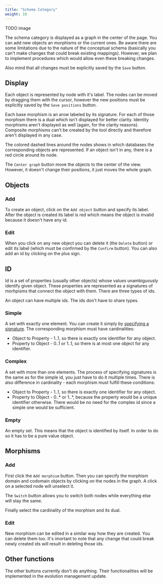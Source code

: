 ```yaml
---
title: "Schema Category"
weight: 10
---
```


TODO image

The schema category is displayed as a graph in the center of the page. You can add new objects an morphisms or the current ones. Be aware there are some limitations due to the nature of the conceptual schema (basically you can't make changes that could break existing mappings). However, we plan to implement procedures which would allow even these breaking changes.

Also mind that all changes must be explicitly saved by the `Save` button.

## Display

Each object is represented by node with it's label. The nodes can be moved by dragging them with the cursor, however the new positions must be explicitly saved by the `Save positions` button.

Each base morphism is an arow labeled by its signature. For each of those morphism there is a dual which isn't displayed for better clarity. Identity morphisms aren't displayed as well (again, for the clarity reasons). Composite morphisms can't be created by the tool directly and therefore aren't displayed in any case.

The colored dashed lines around the nodes shows in which databases the corresponding objects are represented. If an object isn't in any, there is a red circle around its node.

The `Center graph` button move the objects to the center of the view. However, it doesn't change their positions, it just moves the whole graph.

## Objects

### Add

To create an object, click on the `Add object` button and specify its label. After the object is created its label is red which means the object is invalid because it doesn't have any id.

### Edit

When you click on any new object you can delete it (the `Delete` button) or edit its label (which must be confirmed by the `Confirm` button). You can also add an id by clicking on the plus sign.

## ID

Id is a set of properties (usually other objects) whose values unambiguously identify given object. These properties are represented as a signatures of morhpisms that connect the object with them. There are three types of ids.

An object can have multiple ids. The ids don't have to share types.

### Simple

A set with exactly one element. You can create it simply by [specifying a signature](createSignature.md). The corresponding morphism must have cardinalities:
- Object to Property - 1..1, so there is exactly one identifier for any object.
- Property to Object - 0..1 or 1..1, so there is at most one object for any identifier.

### Complex

A set with more than one elements. The process of specifying signatures is the same as for the simple id, you just have to do it multiple times. There is also difference in cardinality - each morphism must fulfill these conditions:
- Object to Property - 1..1, so there is exactly one identifier for any object.
- Property to Object - 0..* or 1..*, because the property would be a unique identifier otherwise. There would be no need for the complex id since a simple one would be sufficient.

### Empty

An empty set. This means that the object is identified by itself. In order to do so it has to be a pure value object.

## Morphisms

### Add

First click the `Add morphism` button. Then you can specify the morphism domain and codomain objects by clicking on the nodes in the graph. A click on a selected node will unselect it.

The `Switch` button allows you to switch both nodes while everything else will stay the same.

Finally select the cardinality of the morphism and its dual.

### Edit

New morphism can be edited in a similar way how they are created. You can delete them too. It's imortant to note that any change that could break newly created ids will result in deleting those ids.

## Other functions

The other buttons currently don't do anything. Their functionalities will be implemented in the evolution management update.